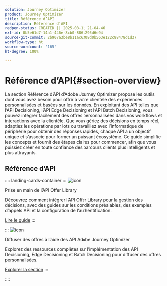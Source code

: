 ```yaml
---
solution: Journey Optimizer
product: Journey Optimizer
title: Référence d’API
description: Référence d’API
redpen-status: CREATED_||_2025-08-11_21-04-46
exl-id: 0b5e61d7-14a1-446e-8cb0-8861295d6e94
source-git-commit: 2b907a3be8b11ac6308d0b563e122c88478d1d37
workflow-type: ht
source-wordcount: '165'
ht-degree: 100%

---
```


# Référence d’API{#section-overview}

La section Référence d’API d’Adobe Journey Optimizer propose les outils dont vous avez besoin pour offrir à votre clientèle des expériences personnalisées et basées sur les données. En exploitant des API telles que l’API Decisioning, l’API Edge Decisioning et l’API Batch Decisioning, vous pouvez intégrer facilement des offres personnalisées dans vos workflows et interactions avec la clientèle. Que vous gériez des décisions en temps réel, adaptiez les opérations par lots ou travailliez avec l’informatique de périphérie pour obtenir des réponses rapides, chaque API a un objectif unique et s’associe pour former un puissant écosystème. Ce guide simplifie les concepts et fournit des étapes claires pour commencer, afin que vous puissiez créer en toute confiance des parcours clients plus intelligents et plus attrayants.

## Référence d’API

:::: landing-cards-container
:::
![icon](https://cdn.experienceleague.adobe.com/icons/circle-play.svg?lang=fr)

Prise en main de l’API Offer Library

Découvrez comment intégrer l’API Offer Library pour la gestion des décisions, avec des guides sur les conditions préalables, des exemples d’appels API et la configuration de l’authentification.

[Lire le guide](../using/offers/api-reference/getting-started.md)
:::

:::
![icon](https://cdn.experienceleague.adobe.com/icons/code-branch.svg?lang=fr)

Diffuser des offres à l’aide des API Adobe Journey Optimizer

Explorez des ressources complètes sur l’implémentation des API Decisioning, Edge Decisioning et Batch Decisioning pour diffuser des offres personnalisées.

[Explorer la section](offer-delivery-api-landing-page.md)
:::

::::
